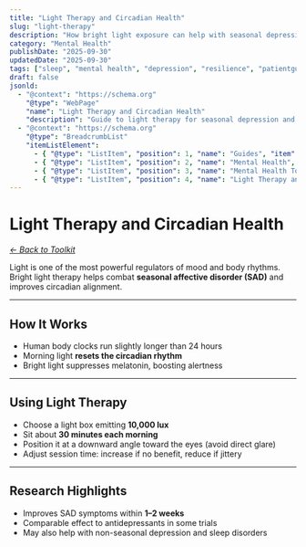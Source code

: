 ```yaml
---
title: "Light Therapy and Circadian Health"
slug: "light-therapy"
description: "How bright light exposure can help with seasonal depression, mood, and circadian rhythm alignment."
category: "Mental Health"
publishDate: "2025-09-30"
updatedDate: "2025-09-30"
tags: ["sleep", "mental health", "depression", "resilience", "patientguide"]
draft: false
jsonld:
  - "@context": "https://schema.org"
    "@type": "WebPage"
    "name": "Light Therapy and Circadian Health"
    "description": "Guide to light therapy for seasonal depression and circadian health."
  - "@context": "https://schema.org"
    "@type": "BreadcrumbList"
    "itemListElement":
      - { "@type": "ListItem", "position": 1, "name": "Guides", "item": "https://patientguide.io/guides" }
      - { "@type": "ListItem", "position": 2, "name": "Mental Health", "item": "https://patientguide.io/guides/mental-health" }
      - { "@type": "ListItem", "position": 3, "name": "Mental Health Toolkit", "item": "https://patientguide.io/guides/mental-health-toolkit" }
      - { "@type": "ListItem", "position": 4, "name": "Light Therapy and Circadian Health", "item": "https://patientguide.io/guides/light-therapy" }
---
```


# Light Therapy and Circadian Health

*[← Back to Toolkit](/guides/mental-health-toolkit)*

Light is one of the most powerful regulators of mood and body rhythms. Bright light therapy helps combat **seasonal affective disorder (SAD)** and improves circadian alignment.  

---

## How It Works

- Human body clocks run slightly longer than 24 hours  
- Morning light **resets the circadian rhythm**  
- Bright light suppresses melatonin, boosting alertness  

---

## Using Light Therapy

- Choose a light box emitting **10,000 lux**  
- Sit about **30 minutes each morning**  
- Position it at a downward angle toward the eyes (avoid direct glare)  
- Adjust session time: increase if no benefit, reduce if jittery  

---

## Research Highlights

- Improves SAD symptoms within **1–2 weeks**  
- Comparable effect to antidepressants in some trials  
- May also help with non-seasonal depression and sleep disorders  

